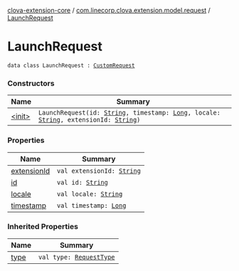 [clova-extension-core](../../index.md) / [com.linecorp.clova.extension.model.request](../index.md) / [LaunchRequest](./index.md)

# LaunchRequest

`data class LaunchRequest : `[`CustomRequest`](../-custom-request/index.md)

### Constructors

| Name | Summary |
|---|---|
| [&lt;init&gt;](-init-.md) | `LaunchRequest(id: `[`String`](https://kotlinlang.org/api/latest/jvm/stdlib/kotlin/-string/index.html)`, timestamp: `[`Long`](https://kotlinlang.org/api/latest/jvm/stdlib/kotlin/-long/index.html)`, locale: `[`String`](https://kotlinlang.org/api/latest/jvm/stdlib/kotlin/-string/index.html)`, extensionId: `[`String`](https://kotlinlang.org/api/latest/jvm/stdlib/kotlin/-string/index.html)`)` |

### Properties

| Name | Summary |
|---|---|
| [extensionId](extension-id.md) | `val extensionId: `[`String`](https://kotlinlang.org/api/latest/jvm/stdlib/kotlin/-string/index.html) |
| [id](id.md) | `val id: `[`String`](https://kotlinlang.org/api/latest/jvm/stdlib/kotlin/-string/index.html) |
| [locale](locale.md) | `val locale: `[`String`](https://kotlinlang.org/api/latest/jvm/stdlib/kotlin/-string/index.html) |
| [timestamp](timestamp.md) | `val timestamp: `[`Long`](https://kotlinlang.org/api/latest/jvm/stdlib/kotlin/-long/index.html) |

### Inherited Properties

| Name | Summary |
|---|---|
| [type](../-custom-request/type.md) | `val type: `[`RequestType`](../-request-type/index.md) |
